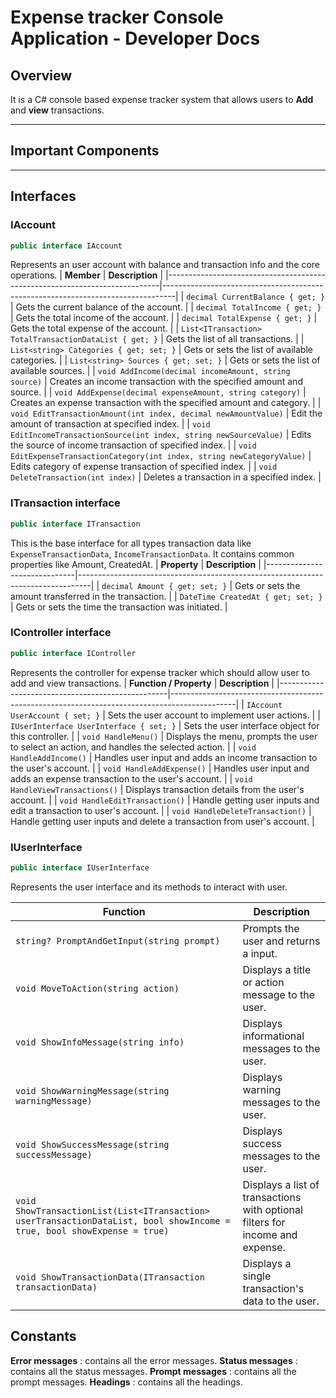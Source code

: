 # Expense tracker Console Application - Developer Docs

## Overview  
It is a C# console based expense tracker system that allows users to **Add** and **view** transactions.  

---

## Important Components

---
## Interfaces
### IAccount
```cs
public interface IAccount
```
Represents an user account with balance and transaction info and the core operations.
| **Member**                                                                 | **Description**                                                                 |
|----------------------------------------------------------------------------|---------------------------------------------------------------------------------|
| `decimal CurrentBalance { get; }`                                          | Gets the current balance of the account.                                        |
| `decimal TotalIncome { get; }`                                             | Gets the total income of the account.                                           |
| `decimal TotalExpense { get; }`                                            | Gets the total expense of the account.                                          |
| `List<ITransaction> TotalTransactionDataList { get; }`                     | Gets the list of all transactions.                                              |
| `List<string> Categories { get; set; }`                                    | Gets or sets the list of available categories.                                  |
| `List<string> Sources { get; set; }`                                       | Gets or sets the list of available sources.                                     |
| `void AddIncome(decimal incomeAmount, string source)`                      | Creates an income transaction with the specified amount and source.             |
| `void AddExpense(decimal expenseAmount, string category)`                  | Creates an expense transaction with the specified amount and category.          |
| `void EditTransactionAmount(int index, decimal newAmountValue)`            | Edit the amount of transaction at specified index.							   |
| `void EditIncomeTransactionSource(int index, string newSourceValue)`       | Edits the source of income transaction of specified index.			           |
| `void EditExpenseTransactionCategory(int index, string newCategoryValue)`  | Edits category of expense transaction of specified index.				       |
| `void DeleteTransaction(int index)`									     | Deletes a transaction in a specified index.									   |

### ITransaction interface
 ```cs
 public interface ITransaction
 ```
This is the base interface for all types transaction data like `ExpenseTransactionData`, `IncomeTransactionData`. It contains common properties like Amount, CreatedAt.
| **Property**                  | **Description**                                                                 |
|------------------------------|---------------------------------------------------------------------------------|
| `decimal Amount { get; set; }`   | Gets or sets the amount transferred in the transaction.                        |
| `DateTime CreatedAt { get; set; }` | Gets or sets the time the transaction was initiated.                           |

### IController interface
```cs
public interface IController
```
Represents the controller for expense tracker which should allow user to add and view transactions.
| **Function / Property**                          | **Description**																		      |
|--------------------------------------------------|----------------------------------------------------------------------------------------------|
| `IAccount UserAccount { set; }`                  | Sets the user account to implement user actions.											  |
| `IUserInterface UserInterface { set; }`          | Sets the user interface object for this controller.										  |
| `void HandleMenu()`                              | Displays the menu, prompts the user to select an action, and handles the selected action.    |
| `void HandleAddIncome()`                         | Handles user input and adds an income transaction to the user's account.					  |
| `void HandleAddExpense()`                        | Handles user input and adds an expense transaction to the user's account.				      |
| `void HandleViewTransactions()`                  | Displays transaction details from the user's account.									      |
| `void HandleEditTransaction()`                   | Handle getting user inputs and edit a transaction to user's account.                         |
| `void HandleDeleteTransaction()`                 | Handle getting user inputs and delete a transaction from user's account.				      |


### IUserInterface
```cs
public interface IUserInterface
```
Represents the user interface and its methods to interact with user.

| **Function**                                                                                      | **Description**                                                                 |
|----------------------------------------------------------------------------------------------------|---------------------------------------------------------------------------------|
| `string? PromptAndGetInput(string prompt)`                                                          | Prompts the user and returns a input.                                  |
| `void MoveToAction(string action)`                                                                 | Displays a title or action message to the user.                                 |
| `void ShowInfoMessage(string info)`                                                                | Displays informational messages to the user.                                    |
| `void ShowWarningMessage(string warningMessage)`                                                   | Displays warning messages to the user.                                          |
| `void ShowSuccessMessage(string successMessage)`                                                   | Displays success messages to the user.                                          |
| `void ShowTransactionList(List<ITransaction> userTransactionDataList, bool showIncome = true, bool showExpense = true)` | Displays a list of transactions with optional filters for income and expense.   |
| `void ShowTransactionData(ITransaction transactionData)`                                           | Displays a single transaction's data to the user.                               |


## Constants
**Error messages** : contains all the error messages.
**Status messages** : contains all the status messages.
**Prompt messages** : contains all the prompt messages.
**Headings** : contains all the headings.
